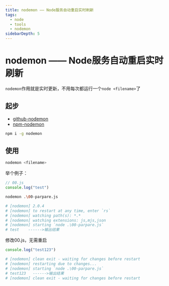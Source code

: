 ```yaml
---
title: nodemon —— Node服务自动重启实时刷新
tags: 
  - node
  - tools
  - nodemon
sidebarDepth: 5
---
```

# nodemon —— Node服务自动重启实时刷新

`nodemon`作用就是实时更新，不用每次都运行一个`node <filename>`了
## 起步
- [github-nodemon](https://github.com/remy/nodemon)
- [npm-nodemon](https://www.npmjs.com/package/nodemon)
```bash
npm i -g nodemon
```
## 使用
```bash
nodemon <filename>
```
举个例子：
```js
// 00.js
console.log("test")
```
```bash
nodemon .\00-parpare.js

# [nodemon] 2.0.4
# [nodemon] to restart at any time, enter `rs`
# [nodemon] watching path(s): *.*
# [nodemon] watching extensions: js,mjs,json
# [nodemon] starting `node .\00-parpare.js`
# test    ------>输出结果
```
修改00.js，无需重启
```js
console.log("test123")
```
```bash
# [nodemon] clean exit - waiting for changes before restart
# [nodemon] restarting due to changes...
# [nodemon] starting `node .\00-parpare.js`
# test123   ------>输出结果
# [nodemon] clean exit - waiting for changes before restart
```

